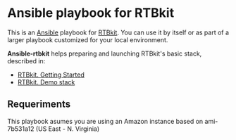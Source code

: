 # Ansible playbook for RTBkit
This is an [Ansible](http://www.ansibleworks.com/) playbook for [RTBkit](http://rtbkit.org/site/). You can use it by itself or as part of a larger playbook customized for your local environment.

**Ansible-rtbkit** helps preparing and launching RTBkit's basic stack, described in:

- [RTBkit. Getting Started](https://github.com/rtbkit/rtbkit/wiki/Getting%20Started)
- [RTBkit. Demo stack](https://github.com/rtbkit/rtbkit/wiki/Demo-Stack)

## Requeriments
This playbook asumes you are using an Amazon instance based on ami-7b531a12 (US East - N. Virginia)

